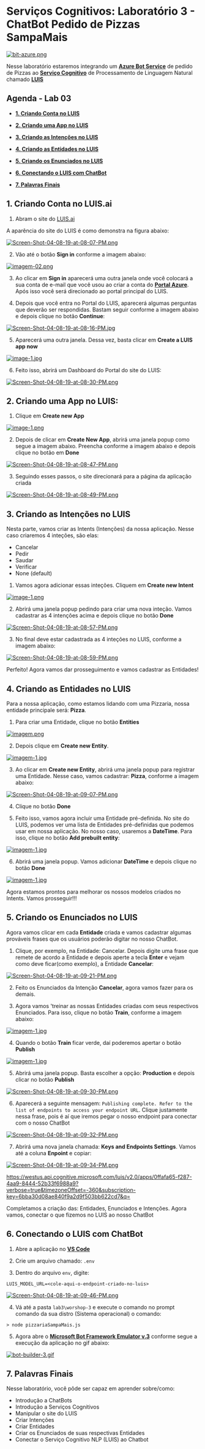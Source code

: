 # Serviços Cognitivos: Laboratório 3 - ChatBot Pedido de Pizzas SampaMais

[![bit-azure.png](https://i.postimg.cc/ZKwS8SHj/bit-azure.png)](https://postimg.cc/vcxkyCp6)

Nesse laboratório estaremos integrando um **[Azure Bot Service](https://aka.ms/AA4qm7p)** de pedido de Pizzas ao **[Serviço Cognitivo](https://aka.ms/AA4qm7k)** de Processamento de Linguagem Natural chamado **[LUIS](https://aka.ms/AA4qm7q)**

## Agenda - Lab 03

- **[1. Criando Conta no LUIS](#1-criando-conta-no-luis)**

- **[2. Criando uma App no LUIS](#2-criando-uma-app-no-luis)**

- **[3. Criando as Intenções no LUIS](#3-criando-as-intenções-no-luis)**

- **[4. Criando as Entidades no LUIS](#4-criando-as-entidades-no-luis)**

- **[5. Criando os Enunciados no LUIS](#5-criando-os-enunciados-no-luis)**

- **[6. Conectando o LUIS com ChatBot](#6-conectando-o-luis-com-chatbot)**

- **[7. Palavras Finais](#7-palavras-finais)**


## 1. Criando Conta no LUIS.ai

1. Abram o site do [LUIS.ai](https://aka.ms/AA4q8w1)

A aparência do site do LUIS é como demonstra na figura abaixo:

[![Screen-Shot-04-08-19-at-08-07-PM.png](https://i.postimg.cc/qv5JF0XM/Screen-Shot-04-08-19-at-08-07-PM.png)](https://postimg.cc/JsjCyf29)

2. Vão até o botão **Sign in** conforme a imagem abaixo:

[![imagem-02.png](https://i.postimg.cc/Bb67RWC4/imagem-02.png)](https://postimg.cc/phwBn676)

3. Ao clicar em **Sign in** aparecerá uma outra janela onde você colocará a sua conta de e-mail que você usou ao criar a conta do **[Portal Azure](https://aka.ms/AA4qm7a)**. Após isso você será direcionado ao portal principal do LUIS. 

4. Depois que você entra no Portal do LUIS, aparecerá algumas perguntas que deverão ser respondidas. Bastam seguir conforme a imagem abaixo e depois clique no botão **Continue**:

[![Screen-Shot-04-08-19-at-08-16-PM.jpg](https://i.postimg.cc/MKdwNxbf/Screen-Shot-04-08-19-at-08-16-PM.jpg)](https://postimg.cc/rK07RBHq)

5. Aparecerá uma outra janela. Dessa vez, basta clicar em **Create a LUIS app now**

[![image-1.jpg](https://i.postimg.cc/2y9HdHhy/image-1.jpg)](https://postimg.cc/CnDHSsvp)

6. Feito isso, abrirá um Dashboard do Portal do site do LUIS:

[![Screen-Shot-04-08-19-at-08-30-PM.png](https://i.postimg.cc/MpVDXZPv/Screen-Shot-04-08-19-at-08-30-PM.png)](https://postimg.cc/87kW0GVS)

## 2. Criando uma App no LUIS:

1. Clique em **Create new App**

[![image-1.png](https://i.postimg.cc/4xPrn1FK/image-1.png)](https://postimg.cc/dh7WxGFv)

2. Depois de clicar em **Create New App**, abrirá uma janela popup como segue a imagem abaixo. Preencha conforme a imagem abaixo e depois clique no botão em **Done**

[![Screen-Shot-04-08-19-at-08-47-PM.png](https://i.postimg.cc/bvNd23y4/Screen-Shot-04-08-19-at-08-47-PM.png)](https://postimg.cc/cv2dp78c)

3. Seguindo esses passos, o site direcionará para a página da aplicação criada

[![Screen-Shot-04-08-19-at-08-49-PM.png](https://i.postimg.cc/QdDvmzWY/Screen-Shot-04-08-19-at-08-49-PM.png)](https://postimg.cc/hfCCPpsV)

## 3. Criando as Intenções no LUIS

Nesta parte, vamos criar as Intents (Intenções) da nossa aplicação. Nesse caso criaremos 4 inteções, são elas:

* Cancelar
* Pedir
* Saudar
* Verificar
* None (default)

1. Vamos agora adicionar essas inteções. Cliquem em **Create new Intent**

[![image-1.png](https://i.postimg.cc/DzvkvNv4/image-1.png)](https://postimg.cc/v4NSX36G)

2. Abrirá uma janela popup pedindo para criar uma nova inteção. Vamos cadastrar as 4 intenções acima e depois clique no botão **Done**

[![Screen-Shot-04-08-19-at-08-57-PM.png](https://i.postimg.cc/pLZVJzy8/Screen-Shot-04-08-19-at-08-57-PM.png)](https://postimg.cc/mPPGbcY2)

3. No final deve estar cadastrada as 4 inteções no LUIS, conforme a imagem abaixo:

[![Screen-Shot-04-08-19-at-08-59-PM.png](https://i.postimg.cc/XYQ3CWDk/Screen-Shot-04-08-19-at-08-59-PM.png)](https://postimg.cc/DSJR99hS)

Perfeito! Agora vamos dar prosseguimento e vamos cadastrar as Entidades!

## 4. Criando as Entidades no LUIS

Para a nossa aplicação, como estamos lidando com uma Pizzaria, nossa entidade principale será: **Pizza**. 

1. Para criar uma Entidade, clique no botão **Entities**

[![imagem.png](https://i.postimg.cc/V6wRPym2/imagem.png)](https://postimg.cc/mcdM75cS)

2. Depois clique em **Create new Entity**.

[![imagem-1.jpg](https://i.postimg.cc/HsrbKWbV/imagem-1.jpg)](https://postimg.cc/Mv8cfSPS)

3. Ao clicar em **Create new Entity**, abrirá uma janela popup para registrar uma Entidade. Nesse caso, vamos cadastrar: **Pizza**, conforme a imagem abaixo:

[![Screen-Shot-04-08-19-at-09-07-PM.png](https://i.postimg.cc/s2sQV3GP/Screen-Shot-04-08-19-at-09-07-PM.png)](https://postimg.cc/87XP4QHs)

4. Clique no botão **Done**

5. Feito isso, vamos agora incluir uma Entidade pré-definida. No site do LUIS, podemos ver uma lista de Entidades pré-definidas que podemos usar em nossa aplicação. No nosso caso, usaremos a **DateTime**. Para isso, clique no botão **Add prebuilt entity**:

[![imagem-1.jpg](https://i.postimg.cc/d1zydpV4/imagem-1.jpg)](https://postimg.cc/CBs5pvDq)

6. Abrirá uma janela popup. Vamos adicionar **DateTime** e depois clique no botão **Done**

[![imagem-1.jpg](https://i.postimg.cc/NFkjMz9y/imagem-1.jpg)](https://postimg.cc/Zv0SsjLZ)

Agora estamos prontos para melhorar os nossos modelos criados no Intents. Vamos prosseguir!!!

## 5. Criando os Enunciados no LUIS

Agora vamos clicar em cada **Entidade** criada e vamos cadastrar algumas prováveis frases que os usuários poderão digitar no nosso ChatBot.

1. Clique, por exemplo, na Entidade: Cancelar. Depois digite uma frase que remete de acordo a Entidade e depois aperte a tecla **Enter** e vejam como deve ficar(como exemplo), a Entidade **Cancelar**:

[![Screen-Shot-04-08-19-at-09-21-PM.png](https://i.postimg.cc/QxcyBrdY/Screen-Shot-04-08-19-at-09-21-PM.png)](https://postimg.cc/QHxbPw5c)

2. Feito os Enunciados da Intenção **Cancelar**, agora vamos fazer para os demais.

3. Agora vamos 'treinar as nossas Entidades criadas com seus respectivos Enunciados. Para isso, clique no botão **Train**, conforme a imagem abaixo:

[![imagem-1.jpg](https://i.postimg.cc/52hysLV2/imagem-1.jpg)](https://postimg.cc/LJVmXq5c)

4. Quando o botão **Train** ficar verde, daí poderemos apertar o botão **Publish**

[![imagem-1.jpg](https://i.postimg.cc/N08sbnDd/imagem-1.jpg)](https://postimg.cc/sBXCgwtW)

5. Abrirá uma janela popup. Basta escolher a opção: **Production** e depois clicar no botão **Publish**

[![Screen-Shot-04-08-19-at-09-30-PM.png](https://i.postimg.cc/xjp0sMGV/Screen-Shot-04-08-19-at-09-30-PM.png)](https://postimg.cc/23vRyqX0)

6. Aparecerá a seguinte mensagem: `Publishing complete. Refer to the list of endpoints to access your endpoint URL`. Clique justamente nessa frase, pois é aí que iremos pegar o nosso endpoint para conectar com o nosso ChatBot

[![Screen-Shot-04-08-19-at-09-32-PM.png](https://i.postimg.cc/zv4YqwpL/Screen-Shot-04-08-19-at-09-32-PM.png)](https://postimg.cc/QKgybT2s)

7. Abrirá uma nova janela chamada: **Keys and Endpoints Settings**. Vamos até a coluna **Enpoint** e copiar:

[![Screen-Shot-04-08-19-at-09-34-PM.png](https://i.postimg.cc/hPFSWgY2/Screen-Shot-04-08-19-at-09-34-PM.png)](https://postimg.cc/V5RyXymt)

https://westus.api.cognitive.microsoft.com/luis/v2.0/apps/0ffafa65-f287-4aa9-8444-52b33f6988a9?verbose=true&timezoneOffset=-360&subscription-key=6bba30d08ae840f9a2d9f503bb622cd7&q=

Completamos a criação das: Entidades, Enunciados e Intenções. Agora vamos, conectar o que fizemos no LUIS ao nosso ChatBot

## 6. Conectando o LUIS com ChatBot

1. Abre a aplicação no **[VS Code](http://bit.ly/2IhTeUb)** 

2. Crie um arquivo chamado: `.env`

3. Dentro do arquivo `env`, digite:

```
LUIS_MODEL_URL=<cole-aqui-o-endpoint-criado-no-luis>
```

[![Screen-Shot-04-08-19-at-09-46-PM.png](https://i.postimg.cc/52dj381N/Screen-Shot-04-08-19-at-09-46-PM.png)](https://postimg.cc/6yc962yD)

4. Vá até a pasta `lab3\worshop-3` e execute o comando no prompt comando da sua distro (Sistema operacional) o comando: 

```
> node pizzariaSampaMais.js
```

5. Agora abre o **[Microsoft Bot Framework Emulator v.3](http://bit.ly/2G578HB)** conforme segue a execução da aplicação no gif abaixo:

[![bot-builder-3.gif](https://s2.gifyu.com/images/bot-builder-3.gif)](https://gifyu.com/image/3oZe)

## 7. Palavras Finais

Nesse laboratório, você pôde ser capaz em aprender sobre/como:

* Introdução a ChatBots
* Introdução a Serviços Cognitivos
* Manipular o site do LUIS
* Criar Intenções
* Criar Entidades
* Criar os Enunciados de suas respectivas Entidades
* Conectar o Serviço Cognitivo NLP (LUIS) ao Chatbot




































